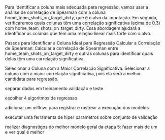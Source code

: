 Para identificar a coluna mais adequada para regressão, vamos usar a análise de correlação de Spearman com a coluna home_team_shots_on_target_dirty, que é o alvo da imputação. Em seguida, verificaremos quais colunas têm uma correlação significativa (acima de 0.3) com home_team_shots_on_target_dirty. Essa abordagem ajudará a identificar as colunas que têm uma relação linear mais forte com o alvo.

Passos para Identificar a Coluna Ideal para Regressão
Calcular a Correlação de Spearman:
Calcular a correlação de Spearman entre home_team_shots_on_target_dirty e outras colunas para identificar quais delas têm uma correlação significativa.

Selecionar a Coluna com a Maior Correlação Significativa:
Selecionar a coluna com a maior correlação significativa, pois ela será a melhor candidata para regressão.

separar dados em treinamento validação e teste

escolher 4 algoritmos de regressao

adicionar um mlflow: para registrar e rastrear a execução dos modelos

executar uma ferramenta de hiper parametros sobre conjunto de validação

realizar diagnostigos do melhor modelo geral da etapa 5: fazer mais de um e ver qual é melhor


